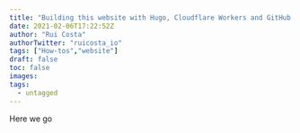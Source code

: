 ```yaml
---
title: "Building this website with Hugo, Cloudflare Workers and GitHub Actions"
date: 2021-02-06T17:22:52Z
author: "Rui Costa"
authorTwitter: "ruicosta_io" 
tags: ["How-tos","website"]
draft: false
toc: false
images:
tags:
  - untagged
---
```


Here we go
